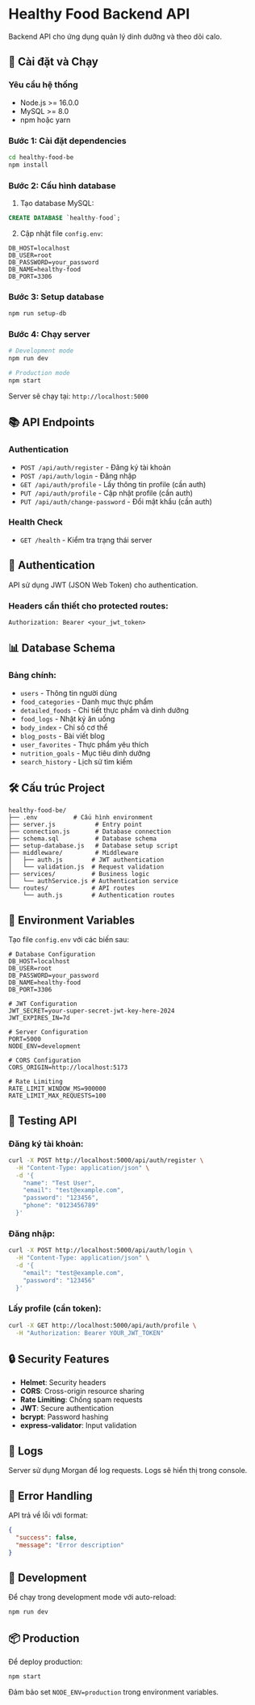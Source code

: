 # Healthy Food Backend API

Backend API cho ứng dụng quản lý dinh dưỡng và theo dõi calo.

## 🚀 Cài đặt và Chạy

### Yêu cầu hệ thống
- Node.js >= 16.0.0
- MySQL >= 8.0
- npm hoặc yarn

### Bước 1: Cài đặt dependencies
```bash
cd healthy-food-be
npm install
```

### Bước 2: Cấu hình database
1. Tạo database MySQL:
```sql
CREATE DATABASE `healthy-food`;
```

2. Cập nhật file `config.env`:
```env
DB_HOST=localhost
DB_USER=root
DB_PASSWORD=your_password
DB_NAME=healthy-food
DB_PORT=3306
```

### Bước 3: Setup database
```bash
npm run setup-db
```

### Bước 4: Chạy server
```bash
# Development mode
npm run dev

# Production mode
npm start
```

Server sẽ chạy tại: `http://localhost:5000`

## 📚 API Endpoints

### Authentication
- `POST /api/auth/register` - Đăng ký tài khoản
- `POST /api/auth/login` - Đăng nhập
- `GET /api/auth/profile` - Lấy thông tin profile (cần auth)
- `PUT /api/auth/profile` - Cập nhật profile (cần auth)
- `PUT /api/auth/change-password` - Đổi mật khẩu (cần auth)

### Health Check
- `GET /health` - Kiểm tra trạng thái server

## 🔐 Authentication

API sử dụng JWT (JSON Web Token) cho authentication.

### Headers cần thiết cho protected routes:
```
Authorization: Bearer <your_jwt_token>
```

## 📊 Database Schema

### Bảng chính:
- `users` - Thông tin người dùng
- `food_categories` - Danh mục thực phẩm
- `detailed_foods` - Chi tiết thực phẩm và dinh dưỡng
- `food_logs` - Nhật ký ăn uống
- `body_index` - Chỉ số cơ thể
- `blog_posts` - Bài viết blog
- `user_favorites` - Thực phẩm yêu thích
- `nutrition_goals` - Mục tiêu dinh dưỡng
- `search_history` - Lịch sử tìm kiếm

## 🛠️ Cấu trúc Project

```
healthy-food-be/
├── .env          # Cấu hình environment
├── server.js           # Entry point
├── connection.js       # Database connection
├── schema.sql          # Database schema
├── setup-database.js   # Database setup script
├── middleware/         # Middleware
│   ├── auth.js        # JWT authentication
│   └── validation.js  # Request validation
├── services/          # Business logic
│   └── authService.js # Authentication service
└── routes/            # API routes
    └── auth.js        # Authentication routes
```

## 🔧 Environment Variables

Tạo file `config.env` với các biến sau:

```env
# Database Configuration
DB_HOST=localhost
DB_USER=root
DB_PASSWORD=your_password
DB_NAME=healthy-food
DB_PORT=3306

# JWT Configuration
JWT_SECRET=your-super-secret-jwt-key-here-2024
JWT_EXPIRES_IN=7d

# Server Configuration
PORT=5000
NODE_ENV=development

# CORS Configuration
CORS_ORIGIN=http://localhost:5173

# Rate Limiting
RATE_LIMIT_WINDOW_MS=900000
RATE_LIMIT_MAX_REQUESTS=100
```

## 🧪 Testing API

### Đăng ký tài khoản:
```bash
curl -X POST http://localhost:5000/api/auth/register \
  -H "Content-Type: application/json" \
  -d '{
    "name": "Test User",
    "email": "test@example.com",
    "password": "123456",
    "phone": "0123456789"
  }'
```

### Đăng nhập:
```bash
curl -X POST http://localhost:5000/api/auth/login \
  -H "Content-Type: application/json" \
  -d '{
    "email": "test@example.com",
    "password": "123456"
  }'
```

### Lấy profile (cần token):
```bash
curl -X GET http://localhost:5000/api/auth/profile \
  -H "Authorization: Bearer YOUR_JWT_TOKEN"
```

## 🔒 Security Features

- **Helmet**: Security headers
- **CORS**: Cross-origin resource sharing
- **Rate Limiting**: Chống spam requests
- **JWT**: Secure authentication
- **bcrypt**: Password hashing
- **express-validator**: Input validation

## 📝 Logs

Server sử dụng Morgan để log requests. Logs sẽ hiển thị trong console.

## 🚨 Error Handling

API trả về lỗi với format:
```json
{
  "success": false,
  "message": "Error description"
}
```

## 🔄 Development

Để chạy trong development mode với auto-reload:
```bash
npm run dev
```

## 📦 Production

Để deploy production:
```bash
npm start
```

Đảm bảo set `NODE_ENV=production` trong environment variables. 